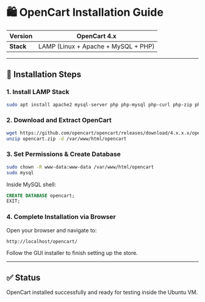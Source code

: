
# 🛍️ OpenCart Installation Guide

| **Version** | OpenCart 4.x                         |
|-------------|--------------------------------------|
| **Stack**   | LAMP (Linux + Apache + MySQL + PHP) |

---

## 🔧 Installation Steps

### 1. Install LAMP Stack

```bash
sudo apt install apache2 mysql-server php php-mysql php-curl php-zip php-xml php-mbstring
````

### 2. Download and Extract OpenCart

```bash
wget https://github.com/opencart/opencart/releases/download/4.x.x.x/opencart.zip
unzip opencart.zip -d /var/www/html/opencart
```

### 3. Set Permissions & Create Database

```bash
sudo chown -R www-data:www-data /var/www/html/opencart
sudo mysql
```

Inside MySQL shell:

```sql
CREATE DATABASE opencart;
EXIT;
```

### 4. Complete Installation via Browser

Open your browser and navigate to:

```
http://localhost/opencart/
```

Follow the GUI installer to finish setting up the store.

---

## ✅ Status

OpenCart installed successfully and ready for testing inside the Ubuntu VM.



